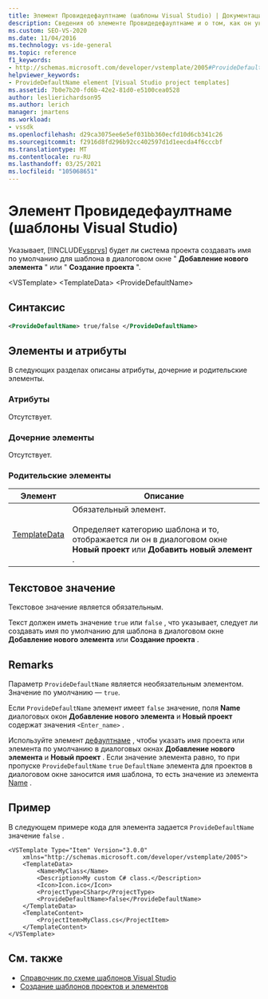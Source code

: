 ```yaml
---
title: Элемент Провидедефаултнаме (шаблоны Visual Studio) | Документация Майкрософт
description: Сведения об элементе Провидедефаултнаме и о том, как он указывает, будет ли Visual Studio создавать имя по умолчанию Visual Studio в диалоговом окне "Добавление нового элемента" или "Создание проекта".
ms.custom: SEO-VS-2020
ms.date: 11/04/2016
ms.technology: vs-ide-general
ms.topic: reference
f1_keywords:
- http://schemas.microsoft.com/developer/vstemplate/2005#ProvideDefaultName
helpviewer_keywords:
- ProvideDefaultName element [Visual Studio project templates]
ms.assetid: 7b0e7b20-fd6b-42e2-81d0-e5100cea0528
author: leslierichardson95
ms.author: lerich
manager: jmartens
ms.workload:
- vssdk
ms.openlocfilehash: d29ca3075ee6e5ef031bb360ecfd10d6cb341c26
ms.sourcegitcommit: f2916d8fd296b92cc402597d1d1eecda4f6cccbf
ms.translationtype: MT
ms.contentlocale: ru-RU
ms.lasthandoff: 03/25/2021
ms.locfileid: "105068651"
---
```

# <a name="providedefaultname-element-visual-studio-templates"></a>Элемент Провидедефаултнаме (шаблоны Visual Studio)
Указывает, [!INCLUDE[vsprvs](../code-quality/includes/vsprvs_md.md)] будет ли система проекта создавать имя по умолчанию для шаблона в диалоговом окне " **Добавление нового элемента** " или " **Создание проекта** ".

 \<VSTemplate> \<TemplateData>
 \<ProvideDefaultName>

## <a name="syntax"></a>Синтаксис

```xml
<ProvideDefaultName> true/false </ProvideDefaultName>
```

## <a name="attributes-and-elements"></a>Элементы и атрибуты
 В следующих разделах описаны атрибуты, дочерние и родительские элементы.

### <a name="attributes"></a>Атрибуты
 Отсутствует.

### <a name="child-elements"></a>Дочерние элементы
 Отсутствует.

### <a name="parent-elements"></a>Родительские элементы

|Элемент|Описание|
|-------------|-----------------|
|[TemplateData](../extensibility/templatedata-element-visual-studio-templates.md)|Обязательный элемент.<br /><br /> Определяет категорию шаблона и то, отображается ли он в диалоговом окне **Новый проект** или **Добавить новый элемент** .|

## <a name="text-value"></a>Текстовое значение
 Текстовое значение является обязательным.

 Текст должен иметь значение `true` или `false` , что указывает, следует ли создавать имя по умолчанию для шаблона в диалоговом окне **Добавление нового элемента** или **Создание проекта** .

## <a name="remarks"></a>Remarks
 Параметр `ProvideDefaultName` является необязательным элементом. Значение по умолчанию — `true`.

 Если `ProvideDefaultName` элемент имеет `false` значение, поля **Name** диалоговых окон **Добавление нового элемента** и **Новый проект** содержат значения `<Enter_name>` .

 Используйте элемент [дефаултнаме](../extensibility/defaultname-element-visual-studio-templates.md) , чтобы указать имя проекта или элемента по умолчанию в диалоговых окнах **Добавление нового элемента** и **Новый проект** . Если значение элемента равно, то при пропуске `ProvideDefaultName` `true` `DefaultName` элемента для проектов в диалоговом окне заносится имя шаблона, то есть значение из элемента [Name](../extensibility/name-element-visual-studio-templates.md) .

## <a name="example"></a>Пример
 В следующем примере кода для элемента задается `ProvideDefaultName` значение `false` .

```
<VSTemplate Type="Item" Version="3.0.0"
    xmlns="http://schemas.microsoft.com/developer/vstemplate/2005">
    <TemplateData>
        <Name>MyClass</Name>
        <Description>My custom C# class.</Description>
        <Icon>Icon.ico</Icon>
        <ProjectType>CSharp</ProjectType>
        <ProvideDefaultName>false</ProvideDefaultName>
    </TemplateData>
    <TemplateContent>
        <ProjectItem>MyClass.cs</ProjectItem>
    </TemplateContent>
</VSTemplate>
```

## <a name="see-also"></a>См. также
- [Справочник по схеме шаблонов Visual Studio](../extensibility/visual-studio-template-schema-reference.md)
- [Создание шаблонов проектов и элементов](../ide/creating-project-and-item-templates.md)
